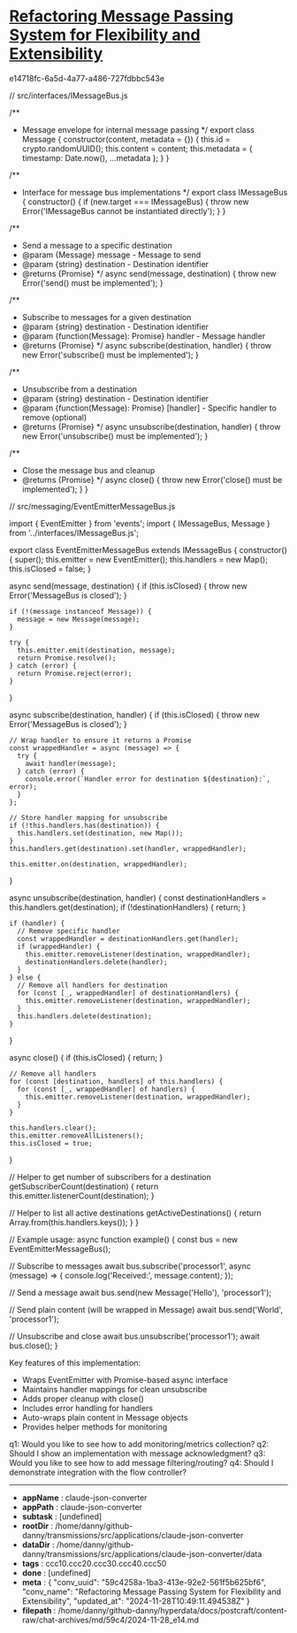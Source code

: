 # [Refactoring Message Passing System for Flexibility and Extensibility](https://claude.ai/chat/59c4258a-1ba3-413e-92e2-561f5b625bf6)

e14718fc-6a5d-4a77-a486-727fdbbc543e

 

<antArtifact identifier="message-bus-interface" type="application/vnd.ant.code" language="javascript" title="Message Bus Interface Definition">
// src/interfaces/IMessageBus.js

/**
 * Message envelope for internal message passing
 */
export class Message {
  constructor(content, metadata = {}) {
    this.id = crypto.randomUUID();
    this.content = content;
    this.metadata = {
      timestamp: Date.now(),
      ...metadata
    };
  }
}

/**
 * Interface for message bus implementations
 */
export class IMessageBus {
  constructor() {
    if (new.target === IMessageBus) {
      throw new Error('IMessageBus cannot be instantiated directly');
    }
  }

  /**
   * Send a message to a specific destination
   * @param {Message} message - Message to send
   * @param {string} destination - Destination identifier
   * @returns {Promise<void>}
   */
  async send(message, destination) {
    throw new Error('send() must be implemented');
  }

  /**
   * Subscribe to messages for a given destination
   * @param {string} destination - Destination identifier
   * @param {function(Message): Promise<void>} handler - Message handler
   * @returns {Promise<void>}
   */
  async subscribe(destination, handler) {
    throw new Error('subscribe() must be implemented');
  }

  /**
   * Unsubscribe from a destination
   * @param {string} destination - Destination identifier
   * @param {function(Message): Promise<void>} [handler] - Specific handler to remove (optional)
   * @returns {Promise<void>}
   */
  async unsubscribe(destination, handler) {
    throw new Error('unsubscribe() must be implemented');
  }

  /**
   * Close the message bus and cleanup
   * @returns {Promise<void>}
   */
  async close() {
    throw new Error('close() must be implemented');
  }
}
</antArtifact>



<antArtifact identifier="eventemitter-message-bus" type="application/vnd.ant.code" language="javascript" title="EventEmitter Message Bus Implementation">
// src/messaging/EventEmitterMessageBus.js

import { EventEmitter } from 'events';
import { IMessageBus, Message } from '../interfaces/IMessageBus.js';

export class EventEmitterMessageBus extends IMessageBus {
  constructor() {
    super();
    this.emitter = new EventEmitter();
    this.handlers = new Map();
    this.isClosed = false;
  }

  async send(message, destination) {
    if (this.isClosed) {
      throw new Error('MessageBus is closed');
    }

    if (!(message instanceof Message)) {
      message = new Message(message);
    }

    try {
      this.emitter.emit(destination, message);
      return Promise.resolve();
    } catch (error) {
      return Promise.reject(error);
    }
  }

  async subscribe(destination, handler) {
    if (this.isClosed) {
      throw new Error('MessageBus is closed');
    }

    // Wrap handler to ensure it returns a Promise
    const wrappedHandler = async (message) => {
      try {
        await handler(message);
      } catch (error) {
        console.error(`Handler error for destination ${destination}:`, error);
      }
    };

    // Store handler mapping for unsubscribe
    if (!this.handlers.has(destination)) {
      this.handlers.set(destination, new Map());
    }
    this.handlers.get(destination).set(handler, wrappedHandler);

    this.emitter.on(destination, wrappedHandler);
  }

  async unsubscribe(destination, handler) {
    const destinationHandlers = this.handlers.get(destination);
    if (!destinationHandlers) {
      return;
    }

    if (handler) {
      // Remove specific handler
      const wrappedHandler = destinationHandlers.get(handler);
      if (wrappedHandler) {
        this.emitter.removeListener(destination, wrappedHandler);
        destinationHandlers.delete(handler);
      }
    } else {
      // Remove all handlers for destination
      for (const [_, wrappedHandler] of destinationHandlers) {
        this.emitter.removeListener(destination, wrappedHandler);
      }
      this.handlers.delete(destination);
    }
  }

  async close() {
    if (this.isClosed) {
      return;
    }

    // Remove all handlers
    for (const [destination, handlers] of this.handlers) {
      for (const [_, wrappedHandler] of handlers) {
        this.emitter.removeListener(destination, wrappedHandler);
      }
    }

    this.handlers.clear();
    this.emitter.removeAllListeners();
    this.isClosed = true;
  }

  // Helper to get number of subscribers for a destination
  getSubscriberCount(destination) {
    return this.emitter.listenerCount(destination);
  }

  // Helper to list all active destinations
  getActiveDestinations() {
    return Array.from(this.handlers.keys());
  }
}

// Example usage:
async function example() {
  const bus = new EventEmitterMessageBus();

  // Subscribe to messages
  await bus.subscribe('processor1', async (message) => {
    console.log('Received:', message.content);
  });

  // Send a message
  await bus.send(new Message('Hello'), 'processor1');

  // Send plain content (will be wrapped in Message)
  await bus.send('World', 'processor1');

  // Unsubscribe and close
  await bus.unsubscribe('processor1');
  await bus.close();
}
</antArtifact>

Key features of this implementation:
- Wraps EventEmitter with Promise-based async interface
- Maintains handler mappings for clean unsubscribe
- Adds proper cleanup with close()
- Includes error handling for handlers
- Auto-wraps plain content in Message objects
- Provides helper methods for monitoring

q1: Would you like to see how to add monitoring/metrics collection?
q2: Should I show an implementation with message acknowledgment?
q3: Would you like to see how to add message filtering/routing?
q4: Should I demonstrate integration with the flow controller?

---

* **appName** : claude-json-converter
* **appPath** : claude-json-converter
* **subtask** : [undefined]
* **rootDir** : /home/danny/github-danny/transmissions/src/applications/claude-json-converter
* **dataDir** : /home/danny/github-danny/transmissions/src/applications/claude-json-converter/data
* **tags** : ccc10.ccc20.ccc30.ccc40.ccc50
* **done** : [undefined]
* **meta** : {
  "conv_uuid": "59c4258a-1ba3-413e-92e2-561f5b625bf6",
  "conv_name": "Refactoring Message Passing System for Flexibility and Extensibility",
  "updated_at": "2024-11-28T10:49:11.494538Z"
}
* **filepath** : /home/danny/github-danny/hyperdata/docs/postcraft/content-raw/chat-archives/md/59c4/2024-11-28_e14.md